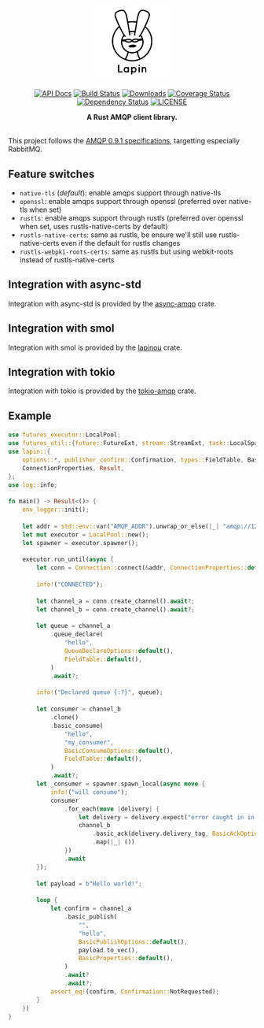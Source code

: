 <div align="center">
<img src="logo.jpg" width="30%"></img>

[![API Docs](https://docs.rs/lapin/badge.svg)](https://docs.rs/lapin)
[![Build Status](https://travis-ci.org/sozu-proxy/lapin.svg?branch=master)](https://travis-ci.org/sozu-proxy/lapin)
[![Downloads](https://img.shields.io/crates/d/lapin.svg)](https://crates.io/crates/lapin)
[![Coverage Status](https://coveralls.io/repos/github/sozu-proxy/lapin/badge.svg?branch=master)](https://coveralls.io/github/sozu-proxy/lapin?branch=master)
[![Dependency Status](https://deps.rs/repo/github/sozu-proxy/lapin/status.svg)](https://deps.rs/repo/github/sozu-proxy/lapin)
[![LICENSE](https://img.shields.io/badge/license-MIT-blue.svg)](LICENSE)

 <strong>
   A Rust AMQP client library.
 </strong>

</div>

<br />

This project follows the [AMQP 0.9.1 specifications](https://www.rabbitmq.com/resources/specs/amqp0-9-1.pdf), targetting especially RabbitMQ.

## Feature switches

* `native-tls` (*default*): enable amqps support through native-tls
* `openssl`: enable amqps support through openssl (preferred over native-tls when set)
* `rustls`: enable amqps support through rustls (preferred over openssl when set, uses rustls-native-certs by default)
* `rustls-native-certs`: same as rustls, be ensure we'll still use rustls-native-certs even if the default for rustls changes
* `rustls-webpki-roots-certs`: same as rustls but using webkit-roots instead of rustls-native-certs

## Integration with async-std

Integration with async-std is provided by the [async-amqp](https://crate.io/crates/async-amqp) crate.

## Integration with smol

Integration with smol is provided by the [lapinou](https://crate.io/crates/lapinou) crate.

## Integration with tokio

Integration with tokio is provided by the [tokio-amqp](https://crate.io/crates/tokio-amqp) crate.

## Example

```rust
use futures_executor::LocalPool;
use futures_util::{future::FutureExt, stream::StreamExt, task::LocalSpawnExt};
use lapin::{
    options::*, publisher_confirm::Confirmation, types::FieldTable, BasicProperties, Connection,
    ConnectionProperties, Result,
};
use log::info;

fn main() -> Result<()> {
    env_logger::init();

    let addr = std::env::var("AMQP_ADDR").unwrap_or_else(|_| "amqp://127.0.0.1:5672/%2f".into());
    let mut executor = LocalPool::new();
    let spawner = executor.spawner();

    executor.run_until(async {
        let conn = Connection::connect(&addr, ConnectionProperties::default().with_default_executor(8)).await?;

        info!("CONNECTED");

        let channel_a = conn.create_channel().await?;
        let channel_b = conn.create_channel().await?;

        let queue = channel_a
            .queue_declare(
                "hello",
                QueueDeclareOptions::default(),
                FieldTable::default(),
            )
            .await?;

        info!("Declared queue {:?}", queue);

        let consumer = channel_b
            .clone()
            .basic_consume(
                "hello",
                "my_consumer",
                BasicConsumeOptions::default(),
                FieldTable::default(),
            )
            .await?;
        let _consumer = spawner.spawn_local(async move {
            info!("will consume");
            consumer
                .for_each(move |delivery| {
                    let delivery = delivery.expect("error caught in in consumer");
                    channel_b
                        .basic_ack(delivery.delivery_tag, BasicAckOptions::default())
                        .map(|_| ())
                })
                .await
        });

        let payload = b"Hello world!";

        loop {
            let confirm = channel_a
                .basic_publish(
                    "",
                    "hello",
                    BasicPublishOptions::default(),
                    payload.to_vec(),
                    BasicProperties::default(),
                )
                .await?
                .await?;
            assert_eq!(confirm, Confirmation::NotRequested);
        }
    })
}
```
